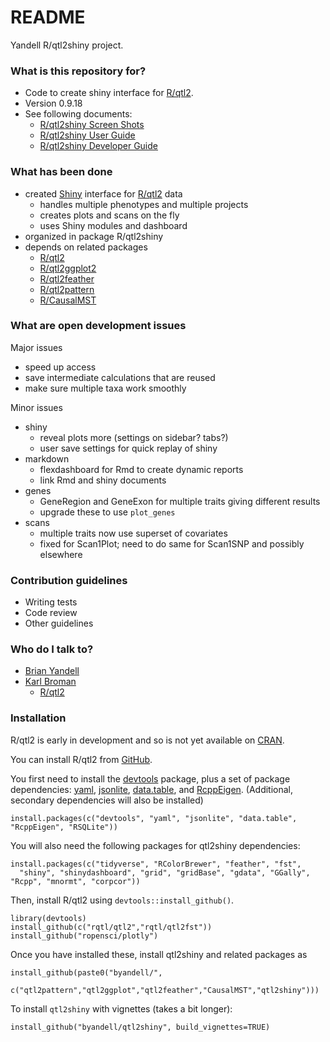 # README #

Yandell R/qtl2shiny project.

### What is this repository for? ###

* Code to create shiny interface for [R/qtl2](https://kbroman.org/qtl2).
* Version 0.9.18
* See following documents:
    + [R/qtl2shiny Screen Shots](http://www.stat.wisc.edu/~yandell/software/qtl2shiny/screenshots.html)
    + [R/qtl2shiny User Guide](https://github.com/byandell/qtl2shiny/blob/master/vignettes/UserGuide.Rmd)
    + [R/qtl2shiny Developer Guide](https://github.com/byandell/qtl2shiny/blob/master/vignettes/DeveloperGuide.Rmd)

### What has been done ###

- created [Shiny](http://shiny.rstudio.org) interface for [R/qtl2](https://kbroman.org/qtl2) data
    + handles multiple phenotypes and multiple projects
    + creates plots and scans on the fly
    + uses Shiny modules and dashboard
- organized in package R/qtl2shiny
- depends on related packages
    + [R/qtl2](https://kbroman.org/qtl2)
    + [R/qtl2ggplot2](https://github.com/byandell/qtl2ggplot2)
    + [R/qtl2feather](https://github.com/byandell/qtl2feather)
    + [R/qtl2pattern](https://github.com/byandell/qtl2pattern)
    + [R/CausalMST](https://github.com/byandell/CausalMST)

### What are open development issues ###

Major issues

- speed up access
- save intermediate calculations that are reused
- make sure multiple taxa work smoothly

Minor issues

* shiny
    + reveal plots more (settings on sidebar? tabs?)
    + user save settings for quick replay of shiny
* markdown
    + flexdashboard for Rmd to create dynamic reports
    + link Rmd and shiny documents
* genes
    + GeneRegion and GeneExon for multiple traits giving different results
    + upgrade these to use `plot_genes`
* scans
    + multiple traits now use superset of covariates
    + fixed for Scan1Plot; need to do same for Scan1SNP and possibly elsewhere

### Contribution guidelines ###

* Writing tests
* Code review
* Other guidelines

### Who do I talk to? ###

* [Brian Yandell](http://bitbucket.org/byandell)
* [Karl Broman](http://bitbucket.org/kbroman)
  + [R/qtl2](http://kbroman.org/qtl2/)

### Installation

R/qtl2 is early in development and so is not yet available on
[CRAN](http://cran.r-project.org).

You can install R/qtl2 from [GitHub](https://github.com/rqtl).

You first need to install the
[devtools](https://github.com/hadley/devtools) package, plus a set of
package dependencies: [yaml](https://cran.r-project.org/package=yaml),
[jsonlite](https://cran.r-project.org/package=jsonlite),
[data.table](https://cran.r-project.org/package=data.table),
and [RcppEigen](https://github.com/RcppCore/RcppEigen).
(Additional, secondary dependencies will also be installed)

    install.packages(c("devtools", "yaml", "jsonlite", "data.table", "RcppEigen", "RSQLite"))

You will also need the following packages for qtl2shiny dependencies:

    install.packages(c("tidyverse", "RColorBrewer", "feather", "fst",
      "shiny", "shinydashboard", "grid", "gridBase", "gdata", "GGally", "Rcpp", "mnormt", "corpcor"))

Then, install R/qtl2 using `devtools::install_github()`.

    library(devtools)
    install_github(c("rqtl/qtl2","rqtl/qtl2fst"))
    install_github("ropensci/plotly")

Once you have installed these, install qtl2shiny and related packages as

    install_github(paste0("byandell/",
      c("qtl2pattern","qtl2ggplot","qtl2feather","CausalMST","qtl2shiny")))

To install `qtl2shiny` with vignettes (takes a bit longer):

    install_github("byandell/qtl2shiny", build_vignettes=TRUE)
